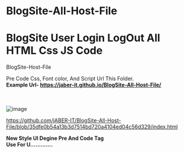 # BlogSite-All-Host-File
# BlogSite User Login LogOut All HTML Css JS Code
BlogSite-Host-File 

Pre Code Css, Font color, And Script Url This Folder. </br>
<b> Example Url- https://jaber-it.github.io/BlogSite-All-Host-File/ </b></br></br></br>


![image](https://user-images.githubusercontent.com/94259630/164519527-b72fc54f-f4b4-41c1-8703-4cfd7081ae30.png)


https://github.com/jABER-IT/BlogSite-All-Host-File/blob/35dfe0b54a13b3d7514bd720a4104ed04c56d329/index.html
 
 <b> New Style UI Degine Pre And Code Tag </br>
 Use For U.............</b>
